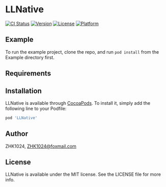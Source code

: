 # LLNative

[![CI Status](https://img.shields.io/travis/Ruris/LLNative.svg?style=flat)](https://travis-ci.org/Ruris/LLNative)
[![Version](https://img.shields.io/cocoapods/v/LLNative.svg?style=flat)](https://cocoapods.org/pods/LLNative)
[![License](https://img.shields.io/cocoapods/l/LLNative.svg?style=flat)](https://cocoapods.org/pods/LLNative)
[![Platform](https://img.shields.io/cocoapods/p/LLNative.svg?style=flat)](https://cocoapods.org/pods/LLNative)

## Example

To run the example project, clone the repo, and run `pod install` from the Example directory first.

## Requirements

## Installation

LLNative is available through [CocoaPods](https://cocoapods.org). To install
it, simply add the following line to your Podfile:

```ruby
pod 'LLNative'
```

## Author

ZHK1024, ZHK1024@foxmail.com

## License

LLNative is available under the MIT license. See the LICENSE file for more info.
